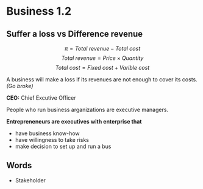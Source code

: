 # Business 1.2
## Suffer a loss vs Difference revenue
$$
\pi = Total \ revenue - Total \ cost
$$
$$
Total \ revenue = Price \times Quantity
$$
$$
Total \ cost = Fixed \ cost + Varible \ cost
$$

A business will make a loss if its revenues are not enough to cover its costs.*(Go broke)*

**CEO:** Chief Excutive Officer

People who run business arganizations are executive managers.

**Entrepreneneurs are executives with enterprise that**
+ have business know-how
+ have willingness to take risks
+ make decision to set up and run a bus
## Words
+ Stakeholder